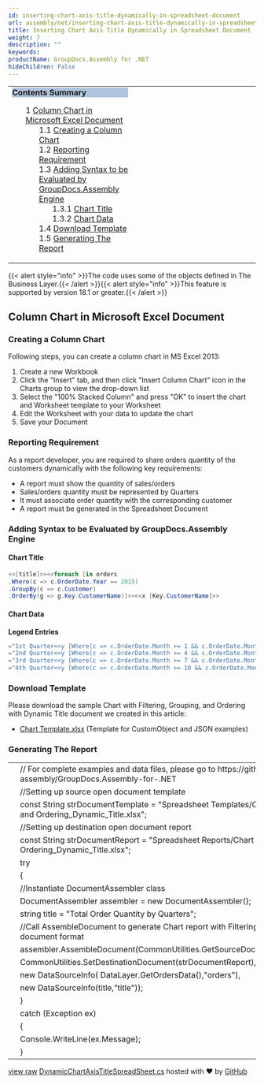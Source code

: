```yaml
---
id: inserting-chart-axis-title-dynamically-in-spreadsheet-document
url: assembly/net/inserting-chart-axis-title-dynamically-in-spreadsheet-document
title: Inserting Chart Axis Title Dynamically in Spreadsheet Document
weight: 7
description: ""
keywords: 
productName: GroupDocs.Assembly for .NET
hideChildren: False
---
```

<table class="sectionMacro" border="0" cellpadding="5" cellspacing="0" width="100%"><tbody><tr><td valign="top" width="50%"><div class="panel" style="border-top-width: 1px; border-right-width: 1px; border-bottom-width: 1px; border-left-width: 1px;"><div class="panelHeader" style="border-bottom-width: 1px; background-color: rgb(176, 196, 222);"><b>Contents Summary</b></div><div class="panelContent"><style type="text/css">div.rbtoc1593026664846 { padding-top: 0px; padding-right: 0px; padding-bottom: 0px; padding-left: 0px; }div.rbtoc1593026664846 ul { list-style-type: none; list-style-image: none; margin-left: 0px; }div.rbtoc1593026664846 li { margin-left: 0px; padding-left: 0px; }</style><div class="toc rbtoc1593026664846"><ul class="toc-indentation"><li><span class="TOCOutline">1</span> <a href="#InsertingChartAxisTitleDynamicallyinSpreadsheetDocument-ColumnChartinMicrosoftExcelDocument">Column Chart in Microsoft Excel Document</a><ul class="toc-indentation"><li><span class="TOCOutline">1.1</span> <a href="#InsertingChartAxisTitleDynamicallyinSpreadsheetDocument-CreatingaColumnChart">Creating a Column Chart</a></li><li><span class="TOCOutline">1.2</span> <a href="#InsertingChartAxisTitleDynamicallyinSpreadsheetDocument-ReportingRequirement">Reporting Requirement</a></li><li><span class="TOCOutline">1.3</span> <a href="#InsertingChartAxisTitleDynamicallyinSpreadsheetDocument-AddingSyntaxtobeEvaluatedbyGroupDocs.AssemblyEngine">Adding Syntax to be Evaluated by GroupDocs.Assembly Engine</a><ul class="toc-indentation"><li><span class="TOCOutline">1.3.1</span> <a href="#InsertingChartAxisTitleDynamicallyinSpreadsheetDocument-ChartTitle">Chart Title</a></li><li><span class="TOCOutline">1.3.2</span> <a href="#InsertingChartAxisTitleDynamicallyinSpreadsheetDocument-ChartData">Chart Data</a></li></ul></li><li><span class="TOCOutline">1.4</span> <a href="#InsertingChartAxisTitleDynamicallyinSpreadsheetDocument-DownloadTemplate">Download Template</a></li><li><span class="TOCOutline">1.5</span> <a href="#InsertingChartAxisTitleDynamicallyinSpreadsheetDocument-GeneratingTheReport">Generating The Report</a></li></ul></li></ul></div></div></div></td><td valign="top" width="15%">&nbsp;</td><td valign="top" width="35%">&nbsp;</td></tr></tbody></table>

{{< alert style="info" >}}The code uses some of the objects defined in The Business Layer.{{< /alert >}}{{< alert style="info" >}}This feature is supported by version 18.1 or greater.{{< /alert >}}

## Column Chart in Microsoft Excel Document

### Creating a Column Chart

Following steps, you can create a column chart in MS Excel 2013:

1.  Create a new Workbook
2.  Click the "Insert" tab, and then click "Insert Column Chart" icon in the Charts group to view the drop-down list
3.  Select the "100% Stacked Column" and press "OK" to insert the chart and Worksheet template to your Worksheet
4.  Edit the Worksheet with your data to update the chart
5.  Save your Document

### Reporting Requirement

As a report developer, you are required to share orders quantity of the customers dynamically with the following key requirements:

*   A report must show the quantity of sales/orders
*   Sales/orders quantity must be represented by Quarters
*   It must associate order quantity with the corresponding customer
*   A report must be generated in the Spreadsheet Document

### Adding Syntax to be Evaluated by GroupDocs.Assembly Engine

#### Chart Title

```csharp
<<[title]>><<foreach [in orders
.Where(c => c.OrderDate.Year == 2015)
.GroupBy(c => c.Customer)
.OrderBy(g => g.Key.CustomerName)]>><<x [Key.CustomerName]>>

```

#### Chart Data

**Legend Entries**

```csharp
="1st Quarter<<y [Where(c => c.OrderDate.Month >= 1 && c.OrderDate.Month <= 3).Sum(c => c.ProductQuantity)]>>"
="2nd Quarter<<y [Where(c => c.OrderDate.Month >= 4 && c.OrderDate.Month <= 6).Sum(c => c.ProductQuantity)]>>"
="3rd Quarter<<y [Where(c => c.OrderDate.Month >= 7 && c.OrderDate.Month <= 9).Sum(c => c.ProductQuantity)]>>"
="4th Quarter<<y [Where(c => c.OrderDate.Month >= 10 && c.OrderDate.Month <= 12).Sum(c => c.ProductQuantity)]>>"

```

### Download Template

Please download the sample Chart with Filtering, Grouping, and Ordering with Dynamic Title document we created in this article:

*   [Chart Template.xlsx](https://github.com/groupdocs-assembly/GroupDocs.Assembly-for-.NET/blob/master/Examples/Data/Source/Spreadsheet%20Templates/Chart%20with%20Filtering%2C%20Grouping%2C%20and%20Ordering_Dynamic_Title.xlsx) (Template for CustomObject and JSON examples) 

### Generating The Report

<table class="highlight tab-size js-file-line-container" data-tab-size="8" data-paste-markdown-skip=""><tbody><tr><td id="file-dynamicchartaxistitlespreadsheet-cs-L1" class="blob-num js-line-number" data-line-number="1"></td><td id="file-dynamicchartaxistitlespreadsheet-cs-LC1" class="blob-code blob-code-inner js-file-line"><span class="pl-c"><span class="pl-c">//</span> For complete examples and data files, please go to https://github.com/groupdocs-assembly/GroupDocs.Assembly-for-.NET</span></td></tr><tr><td id="file-dynamicchartaxistitlespreadsheet-cs-L2" class="blob-num js-line-number" data-line-number="2"></td><td id="file-dynamicchartaxistitlespreadsheet-cs-LC2" class="blob-code blob-code-inner js-file-line"><span class="pl-c"><span class="pl-c">//</span>Setting up source open document template</span></td></tr><tr><td id="file-dynamicchartaxistitlespreadsheet-cs-L3" class="blob-num js-line-number" data-line-number="3"></td><td id="file-dynamicchartaxistitlespreadsheet-cs-LC3" class="blob-code blob-code-inner js-file-line"><span class="pl-k">const</span> <span class="pl-en">String</span> <span class="pl-smi">strDocumentTemplate</span> <span class="pl-k">=</span> <span class="pl-s"><span class="pl-pds">"</span>Spreadsheet Templates/Chart with Filtering, Grouping, and Ordering_Dynamic_Title.xlsx<span class="pl-pds">"</span></span>;</td></tr><tr><td id="file-dynamicchartaxistitlespreadsheet-cs-L4" class="blob-num js-line-number" data-line-number="4"></td><td id="file-dynamicchartaxistitlespreadsheet-cs-LC4" class="blob-code blob-code-inner js-file-line"><span class="pl-c"><span class="pl-c">//</span>Setting up destination open document report</span></td></tr><tr><td id="file-dynamicchartaxistitlespreadsheet-cs-L5" class="blob-num js-line-number" data-line-number="5"></td><td id="file-dynamicchartaxistitlespreadsheet-cs-LC5" class="blob-code blob-code-inner js-file-line"><span class="pl-k">const</span> <span class="pl-en">String</span> <span class="pl-smi">strDocumentReport</span> <span class="pl-k">=</span> <span class="pl-s"><span class="pl-pds">"</span>Spreadsheet Reports/Chart with Filtering, Grouping, and Ordering_Dynamic_Title.xlsx<span class="pl-pds">"</span></span>;</td></tr><tr><td id="file-dynamicchartaxistitlespreadsheet-cs-L6" class="blob-num js-line-number" data-line-number="6"></td><td id="file-dynamicchartaxistitlespreadsheet-cs-LC6" class="blob-code blob-code-inner js-file-line"><span class="pl-k">try</span></td></tr><tr><td id="file-dynamicchartaxistitlespreadsheet-cs-L7" class="blob-num js-line-number" data-line-number="7"></td><td id="file-dynamicchartaxistitlespreadsheet-cs-LC7" class="blob-code blob-code-inner js-file-line">{</td></tr><tr><td id="file-dynamicchartaxistitlespreadsheet-cs-L8" class="blob-num js-line-number" data-line-number="8"></td><td id="file-dynamicchartaxistitlespreadsheet-cs-LC8" class="blob-code blob-code-inner js-file-line"><span class="pl-c"><span class="pl-c">//</span>Instantiate DocumentAssembler class</span></td></tr><tr><td id="file-dynamicchartaxistitlespreadsheet-cs-L9" class="blob-num js-line-number" data-line-number="9"></td><td id="file-dynamicchartaxistitlespreadsheet-cs-LC9" class="blob-code blob-code-inner js-file-line"><span class="pl-en">DocumentAssembler</span> <span class="pl-smi">assembler</span> <span class="pl-k">=</span> <span class="pl-k">new</span> <span class="pl-en">DocumentAssembler</span>();</td></tr><tr><td id="file-dynamicchartaxistitlespreadsheet-cs-L10" class="blob-num js-line-number" data-line-number="10"></td><td id="file-dynamicchartaxistitlespreadsheet-cs-LC10" class="blob-code blob-code-inner js-file-line"><span class="pl-k">string</span> <span class="pl-smi">title</span> <span class="pl-k">=</span> <span class="pl-s"><span class="pl-pds">"</span>Total Order Quantity by Quarters<span class="pl-pds">"</span></span>;</td></tr><tr><td id="file-dynamicchartaxistitlespreadsheet-cs-L11" class="blob-num js-line-number" data-line-number="11"></td><td id="file-dynamicchartaxistitlespreadsheet-cs-LC11" class="blob-code blob-code-inner js-file-line"><span class="pl-c"><span class="pl-c">//</span>Call AssembleDocument to generate Chart report with Filtering, Grouping, and Ordering in document format</span></td></tr><tr><td id="file-dynamicchartaxistitlespreadsheet-cs-L12" class="blob-num js-line-number" data-line-number="12"></td><td id="file-dynamicchartaxistitlespreadsheet-cs-LC12" class="blob-code blob-code-inner js-file-line"><span class="pl-smi">assembler</span>.<span class="pl-en">AssembleDocument</span>(<span class="pl-smi">CommonUtilities</span>.<span class="pl-en">GetSourceDocument</span>(<span class="pl-smi">strDocumentTemplate</span>),</td></tr><tr><td id="file-dynamicchartaxistitlespreadsheet-cs-L13" class="blob-num js-line-number" data-line-number="13"></td><td id="file-dynamicchartaxistitlespreadsheet-cs-LC13" class="blob-code blob-code-inner js-file-line"><span class="pl-smi">CommonUtilities</span>.<span class="pl-en">SetDestinationDocument</span>(<span class="pl-smi">strDocumentReport</span>),</td></tr><tr><td id="file-dynamicchartaxistitlespreadsheet-cs-L14" class="blob-num js-line-number" data-line-number="14"></td><td id="file-dynamicchartaxistitlespreadsheet-cs-LC14" class="blob-code blob-code-inner js-file-line"><span class="pl-k">new</span> <span class="pl-en">DataSourceInfo</span>( <span class="pl-smi">DataLayer</span>.<span class="pl-en">GetOrdersData</span>(),<span class="pl-s"><span class="pl-pds">"</span>orders<span class="pl-pds">"</span></span>),</td></tr><tr><td id="file-dynamicchartaxistitlespreadsheet-cs-L15" class="blob-num js-line-number" data-line-number="15"></td><td id="file-dynamicchartaxistitlespreadsheet-cs-LC15" class="blob-code blob-code-inner js-file-line"><span class="pl-k">new</span> <span class="pl-en">DataSourceInfo</span>(<span class="pl-smi">title</span>,<span class="pl-s"><span class="pl-pds">"</span>title<span class="pl-pds">"</span></span>));</td></tr><tr><td id="file-dynamicchartaxistitlespreadsheet-cs-L16" class="blob-num js-line-number" data-line-number="16"></td><td id="file-dynamicchartaxistitlespreadsheet-cs-LC16" class="blob-code blob-code-inner js-file-line">}</td></tr><tr><td id="file-dynamicchartaxistitlespreadsheet-cs-L17" class="blob-num js-line-number" data-line-number="17"></td><td id="file-dynamicchartaxistitlespreadsheet-cs-LC17" class="blob-code blob-code-inner js-file-line"><span class="pl-k">catch</span> (<span class="pl-en">Exception</span> <span class="pl-smi">ex</span>)</td></tr><tr><td id="file-dynamicchartaxistitlespreadsheet-cs-L18" class="blob-num js-line-number" data-line-number="18"></td><td id="file-dynamicchartaxistitlespreadsheet-cs-LC18" class="blob-code blob-code-inner js-file-line">{</td></tr><tr><td id="file-dynamicchartaxistitlespreadsheet-cs-L19" class="blob-num js-line-number" data-line-number="19"></td><td id="file-dynamicchartaxistitlespreadsheet-cs-LC19" class="blob-code blob-code-inner js-file-line"><span class="pl-smi">Console</span>.<span class="pl-en">WriteLine</span>(<span class="pl-smi">ex</span>.<span class="pl-smi">Message</span>);</td></tr><tr><td id="file-dynamicchartaxistitlespreadsheet-cs-L20" class="blob-num js-line-number" data-line-number="20"></td><td id="file-dynamicchartaxistitlespreadsheet-cs-LC20" class="blob-code blob-code-inner js-file-line">}</td></tr></tbody></table>

[view raw](https://gist.github.com/GroupDocsGists/251fa6d077fd45b1222a6f352c4329b2/raw/ccd6ffadcb37bcad7410b59040137145e262ff9d/DynamicChartAxisTitleSpreadSheet.cs) [DynamicChartAxisTitleSpreadSheet.cs](https://gist.github.com/GroupDocsGists/251fa6d077fd45b1222a6f352c4329b2#file-dynamicchartaxistitlespreadsheet-cs) hosted with ❤ by [GitHub](https://github.com)
